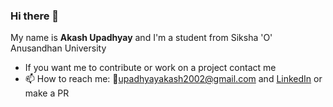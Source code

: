 ### Hi there 👋
My name is <b>Akash Upadhyay</b> and I'm a student from Siksha 'O' Anusandhan University
<!--
**Spectre-ak/Spectre-ak** is a ✨ _special_ ✨ repository because its `README.md` (this file) appears on your GitHub profile.

Here are some ideas to get you started:
-->
- If you want me to contribute or work on a project contact me
- 📫 How to reach me: 📧[upadhyayakash2002@gmail.com](https://upadhyayakash2002@gmail.com) and [LinkedIn](https://www.linkedin.com/in/akash-upadhyay-a565271ba/) or make a PR

